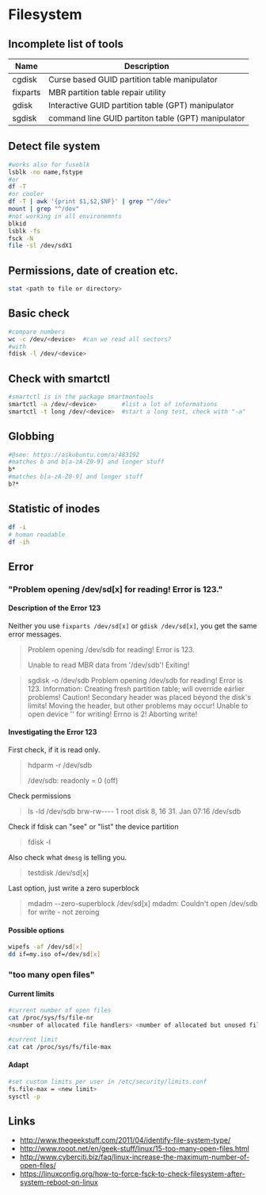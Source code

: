 # Filesystem

## Incomplete list of tools

| Name | Description |
| --- | --- |
| cgdisk | Curse based GUID partition table manipulator |
| fixparts | MBR partition table repair utility |
| gdisk | Interactive GUID partition table (GPT) manipulator |
| sgdisk | command line GUID partiton table (GPT) manipulator |

## Detect file system

```bash
#works also for fuseblk
lsblk -no name,fstype
#or
df -T
#or cooler
df -T | awk '{print $1,$2,$NF}' | grep "^/dev"
mount | grep "^/dev"
#not working in all environemnts
blkid
lsblk -fs
fsck -N
file -sl /dev/sdX1
```

## Permissions, date of creation etc.

```bash
stat <path to file or directory>
```

## Basic check

```bash
#compare numbers
wc -c /dev/<device>  #can we read all sectors?
#with
fdisk -l /dev/<device>
```

## Check with smartctl

```bash
#smartctl is in the package smartmontools
smartctl -a /dev/<device>       #list a lot of informations
smartctl -t long /dev/<device>  #start a long test, check with "-a"
```

## Globbing

```bash
#@see: https://askubuntu.com/a/483192
#matches b and b[a-zA-Z0-9] and longer stuff
b*
#matches b[a-zA-Z0-9] and longer stuff
b?*
```

## Statistic of inodes

```bash
df -i
# human readable
df -ih
```

## Error

### "Problem opening /dev/sd[x] for reading! Error is 123."

#### Description of the Error 123

Neither you use `fixparts /dev/sd[x]` or `gdisk /dev/sd[x]`, you get the same error messages.

> Problem opening /dev/sdb for reading! Error is 123.
> 
> Unable to read MBR data from '/dev/sdb'! Exiting!

> sgdisk -o /dev/sdb
> Problem opening /dev/sdb for reading! Error is 123.
> Information: Creating fresh partition table; will override earlier problems!
> Caution! Secondary header was placed beyond the disk's limits! Moving the
> header, but other problems may occur!
> Unable to open device '' for writing! Errno is 2! Aborting write!

#### Investigating the Error 123

First check, if it is read only.

> hdparm -r /dev/sdb
> 
> /dev/sdb:
> readonly      =  0 (off)

Check permissions

> ls -ld /dev/sdb 
> brw-rw---- 1 root disk 8, 16 31. Jan 07:16 /dev/sdb

Check if fdisk can "see" or "list" the device partition

> fdisk -l

Also check what `dmesg` is telling you.

> testdisk /dev/sd[x]

Last option, just write a zero superblock

> mdadm --zero-superblock /dev/sd[x]
> mdadm: Couldn't open /dev/sdb for write - not zeroing

#### Possible options

```bash
wipefs -af /dev/sd[x]
dd if=my.iso of=/dev/sd[x]
```

### "too many open files"

#### Current limits

```bash
#current number of open files
cat /proc/sys/fs/file-nr
<number of allocated file handlers> <number of allocated but unused file handlers> <maximum number of file handlers>

#current limit
cat cat /proc/sys/fs/file-max
```

#### Adapt

```bash
#set custom limits per user in /etc/security/limits.conf
fs.file-max = <new limit>
sysctl -p
```

## Links

* http://www.thegeekstuff.com/2011/04/identify-file-system-type/
* http://www.rooot.net/en/geek-stuff/linux/15-too-many-open-files.html
* http://www.cyberciti.biz/faq/linux-increase-the-maximum-number-of-open-files/
* https://linuxconfig.org/how-to-force-fsck-to-check-filesystem-after-system-reboot-on-linux


